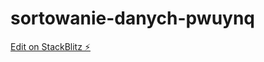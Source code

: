 # sortowanie-danych-pwuynq

[Edit on StackBlitz ⚡️](https://stackblitz.com/edit/sortowanie-danych-pwuynq)